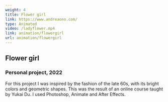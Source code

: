 ```yaml
---
weight: 4
title: Flower girl
link: https://www.andreaono.com/
type: Animated
video: /ladyflower.mp4
link: animation/flowergirl
url: animation/flowergirl
---
```

## Flower girl

### Personal project, 2022

For this project I was inspired by the fashion of the late 60s, with its bright colors and geometric shapes. This was the result of an online course taught by Yukai Du. I used Photoshop, Animate and After Effects.
